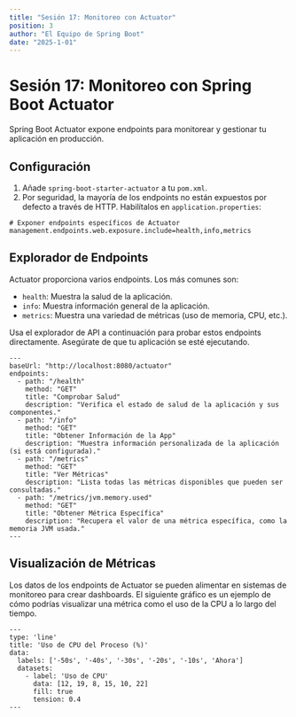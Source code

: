 ```yaml
---
title: "Sesión 17: Monitoreo con Actuator"
position: 3
author: "El Equipo de Spring Boot"
date: "2025-1-01"
---
```


# Sesión 17: Monitoreo con Spring Boot Actuator

Spring Boot Actuator expone endpoints para monitorear y gestionar tu aplicación en producción.

## Configuración

1.  Añade `spring-boot-starter-actuator` a tu `pom.xml`.
2.  Por seguridad, la mayoría de los endpoints no están expuestos por defecto a través de HTTP. Habilítalos en `application.properties`:

```properties
# Exponer endpoints específicos de Actuator
management.endpoints.web.exposure.include=health,info,metrics
```

## Explorador de Endpoints

Actuator proporciona varios endpoints. Los más comunes son:
- `health`: Muestra la salud de la aplicación.
- `info`: Muestra información general de la aplicación.
- `metrics`: Muestra una variedad de métricas (uso de memoria, CPU, etc.).

Usa el explorador de API a continuación para probar estos endpoints directamente. Asegúrate de que tu aplicación se esté ejecutando.

```api-explorer
---
baseUrl: "http://localhost:8080/actuator"
endpoints:
  - path: "/health"
    method: "GET"
    title: "Comprobar Salud"
    description: "Verifica el estado de salud de la aplicación y sus componentes."
  - path: "/info"
    method: "GET"
    title: "Obtener Información de la App"
    description: "Muestra información personalizada de la aplicación (si está configurada)."
  - path: "/metrics"
    method: "GET"
    title: "Ver Métricas"
    description: "Lista todas las métricas disponibles que pueden ser consultadas."
  - path: "/metrics/jvm.memory.used"
    method: "GET"
    title: "Obtener Métrica Específica"
    description: "Recupera el valor de una métrica específica, como la memoria JVM usada."
---
```

## Visualización de Métricas

Los datos de los endpoints de Actuator se pueden alimentar en sistemas de monitoreo para crear dashboards. El siguiente gráfico es un ejemplo de cómo podrías visualizar una métrica como el uso de la CPU a lo largo del tiempo.

```charts
---
type: 'line'
title: 'Uso de CPU del Proceso (%)'
data:
  labels: ['-50s', '-40s', '-30s', '-20s', '-10s', 'Ahora']
  datasets:
    - label: 'Uso de CPU'
      data: [12, 19, 8, 15, 10, 22]
      fill: true
      tension: 0.4
---
```
